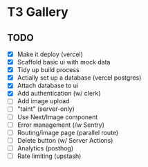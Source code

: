 # T3 Gallery

## TODO

 - [x] Make it deploy (vercel)
 - [x] Scaffold basic ui with mock data
 - [x] Tidy up build process
 - [x] Actially set up a database (vercel postgres)
 - [x] Attach database to ui
 - [x] Add authentication (w/ clerk)
 - [ ] Add image upload
 - [ ] "taint" (server-only)
 - [ ] Use Next/Image component
 - [ ] Error management (/w Sentry)
 - [ ] Routing/image page (parallel route)
 - [ ] Delete button (w/ Server Actions)
 - [ ] Analytics (posthog)
 - [ ] Rate limiting (upstash)